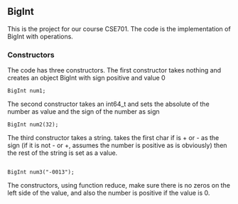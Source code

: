 ## BigInt
This is the project for our course CSE701.
The code is the implementation of BigInt with operations.
### Constructors
The code has three constructors.
The first constructor takes nothing and creates an object BigInt with sign positive and value 0
<code>  
BigInt num1;
</code>


The second constructor takes an int64_t and sets the absolute of the number as value and the sign of the number as sign
<code>  
BigInt num2(32);
</code>

The third constructor takes a string. takes the first char if is + or - as the sign (if it is not - or +, assumes the number is positive as is obviously)
then the rest of the string is set as a value.

<code>  
BigInt num3("-0013");
</code>

The constructors, using function reduce, make sure there is no zeros on the left side of the value, and also the number is positive if the value is 0.

